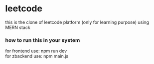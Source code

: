 # leetcode
this is the clone of leetcode platform (only for learning purpose) using MERN stack

### how to run this in your system ###
for frontend use: npm run dev  
for zbackend use: npm main.js
